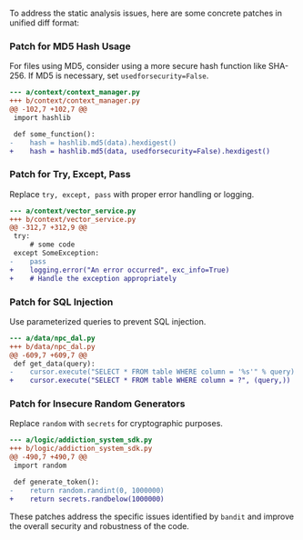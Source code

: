 To address the static analysis issues, here are some concrete patches in unified diff format:

### Patch for MD5 Hash Usage

For files using MD5, consider using a more secure hash function like SHA-256. If MD5 is necessary, set `usedforsecurity=False`.

```diff
--- a/context/context_manager.py
+++ b/context/context_manager.py
@@ -102,7 +102,7 @@
 import hashlib

 def some_function():
-    hash = hashlib.md5(data).hexdigest()
+    hash = hashlib.md5(data, usedforsecurity=False).hexdigest()
```

### Patch for Try, Except, Pass

Replace `try, except, pass` with proper error handling or logging.

```diff
--- a/context/vector_service.py
+++ b/context/vector_service.py
@@ -312,7 +312,9 @@
 try:
     # some code
 except SomeException:
-    pass
+    logging.error("An error occurred", exc_info=True)
+    # Handle the exception appropriately
```

### Patch for SQL Injection

Use parameterized queries to prevent SQL injection.

```diff
--- a/data/npc_dal.py
+++ b/data/npc_dal.py
@@ -609,7 +609,7 @@
 def get_data(query):
-    cursor.execute("SELECT * FROM table WHERE column = '%s'" % query)
+    cursor.execute("SELECT * FROM table WHERE column = ?", (query,))
```

### Patch for Insecure Random Generators

Replace `random` with `secrets` for cryptographic purposes.

```diff
--- a/logic/addiction_system_sdk.py
+++ b/logic/addiction_system_sdk.py
@@ -490,7 +490,7 @@
 import random

 def generate_token():
-    return random.randint(0, 1000000)
+    return secrets.randbelow(1000000)
```

These patches address the specific issues identified by `bandit` and improve the overall security and robustness of the code.